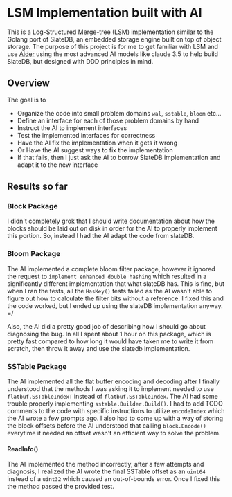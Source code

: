 # LSM Implementation built with AI

This is a Log-Structured Merge-tree (LSM) implementation similar to the Golang port of SlateDB, 
an embedded storage engine built on top of object storage. The purpose of this project is for me to
get familiar with LSM and use [Aider](https://aider.chat/) using the most advanced AI models like
claude 3.5 to help build SlateDB, but designed with DDD principles in mind.

## Overview

The goal is to
- Organize the code into small problem domains `wal`, `sstable`, `bloom` etc...
- Define an interface for each of those problem domains by hand
- Instruct the AI to implement interfaces
- Test the implemented interfaces for correctness
- Have the AI fix the implementation when it gets it wrong
- Or Have the AI suggest ways to fix the implementation
- If that fails, then I just ask the AI to borrow SlateDB implementation and adapt it to the new interface

## Results so far

### Block Package
I didn't completely grok that I should write documentation about how the blocks should be laid out on
disk in order for the AI to properly implement this portion. So, instead I had the AI adapt the code from
slateDB.

### Bloom Package
The AI implemented a complete bloom filter package, however it ignored the request to 
`implement enhanced double hashing` which resulted in a significantly different implementation
that what slateDB has. This is fine, but when I ran the tests, all the `HasKey()` tests failed as
the AI wasn't able to figure out how to calculate the filter bits without a reference. I fixed this
and the code worked, but I ended up using the slateDB implementation anyway. =/

Also, the AI did a pretty good job of describing how I should go about diagnosing the bug. In
all I spent about 1 hour on this package, which is pretty fast compared to how long it would have
taken me to write it from scratch, then throw it away and use the slatedb implementation.

### SSTable Package
The AI implemented all the flat buffer encoding and decoding after I finally understood that
the methods I was asking it to implement needed to use `flatbuf.SsTableIndexT` instead of
`flatbuf.SsTableIndex`. The AI had some trouble properly implementing `sstable.Builder.Build()`.
I had to add TODO comments to the code with specific instructions to utilize `encodeIndex` which
the AI wrote a few prompts ago. I also had to come up with a way of storing the block offsets before 
the AI understood that calling `block.Encode()` everytime it needed an offset wasn't an efficient way 
to solve the problem.

#### ReadInfo()
The AI implemented the method incorrectly, after a few attempts and diagnosis, I realized the AI wrote the
final SSTable offset as an `uint64` instead of a `uint32` which caused an out-of-bounds error. Once I fixed 
this the method passed the provided test.

